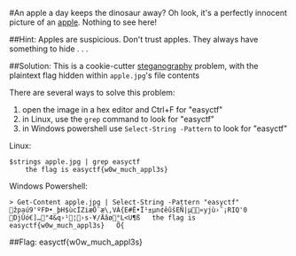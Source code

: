 #An apple a day keeps the dinosaur away?
Oh look, it's a perfectly innocent picture of an [apple](https://www.easyctf.com/static/problems/apple/apple.jpg). Nothing to see here!

##Hint:
Apples are suspicious. Don't trust apples. They always have something to hide . . .

##Solution:
This is a cookie-cutter [steganography](https://en.wikipedia.org/wiki/Steganography) problem, with the plaintext flag hidden within `apple.jpg`'s file contents

There are several ways to solve this problem:

1. open the image in a hex editor and Ctrl+F for "easyctf"
2. in Linux, use the `grep` command to look for "easyctf"
3. in Windows powershell use `Select-String -Pattern` to look for "easyctf"

Linux:
```
$strings apple.jpg | grep easyctf
	the flag is easyctf{w0w_much_appl3s}
```

Windows Powershell:
```
> Get-Content apple.jpg | Select-String -Pattern "easyctf"
žpaú9'ºFÞ•_þH$ùcÍZiæÕ¨æ\‚VÀ{E#Ê•Ï¹±µn¢êûšEÑ|µ«yjù›˜¡RIQ'0    DjÛó€]…"4&q›¹¦›s·¥/Äâø°L<U¶ß   the flag is
easyctf{w0w_much_appl3s}   Õ{
```

##Flag: easyctf{w0w_much_appl3s}
